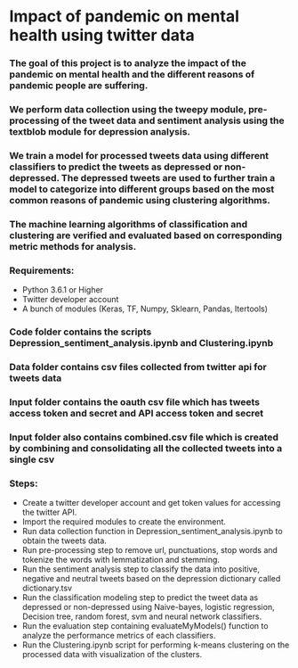 
# Impact of pandemic on mental health using twitter data


### The goal of this project is to analyze the impact of the pandemic on mental health and the different reasons of pandemic people are suffering.



### We perform data collection using the tweepy module, pre-processing of the tweet data and sentiment analysis using the textblob module for depression analysis.


### We train a model for processed tweets data using different classifiers to predict the tweets as depressed or non-depressed. The depressed tweets are used to further train a model to categorize into different groups based on the most common reasons of pandemic using clustering algorithms.


### The machine learning algorithms of classification and clustering are verified and evaluated based on corresponding metric methods for analysis. 


### Requirements:
 - Python 3.6.1 or Higher
 - Twitter developer account
 - A bunch of modules (Keras, TF, Numpy, Sklearn, Pandas, Itertools)
    


### Code folder contains the scripts Depression_sentiment_analysis.ipynb and Clustering.ipynb 


### Data folder contains csv files collected from twitter api for tweets data


### Input folder contains the oauth csv file which has tweets access token and secret and API access token and secret


### Input folder also contains combined.csv file which is created by combining and consolidating all the collected tweets into a single csv


### Steps:
 - Create a twitter developer account and get token values for accessing the twitter API.
 - Import the required modules to create the environment.
 - Run data collection function in Depression_sentiment_analysis.ipynb to obtain the tweets data.
 - Run pre-processing step to remove url, punctuations, stop words and tokenize the words with lemmatization and stemming.
 - Run the sentiment analysis step to classify the data into positive, negative and neutral tweets based on the depression dictionary called dictionary.tsv
 - Run the classification modeling step to predict the tweet data as depressed or non-depressed using Naive-bayes, logistic regression, Decision tree, random forest, svm and neural network classifiers. 
 - Run the evaluation step containing evaluateMyModels() function to analyze the performance metrics of each classifiers.
 - Run the Clustering.ipynb script for performing k-means clustering on the processed data with visualization of the clusters. 
    




```python

```

